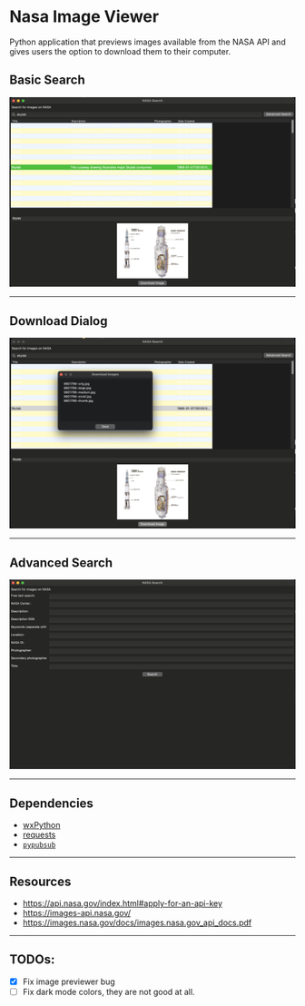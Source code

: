 # Nasa Image Viewer

Python application that previews images available from the NASA API and gives users the option to download them to their computer.

## Basic Search

![Basic Search](docs/gui-1.png)

---

## Download Dialog

![Download Dialog](docs/gui-2.png)

---

## Advanced Search

![Advanced Search](docs/gui-3.png)

---

## Dependencies

- [wxPython](https://wxpython.org/)
- [requests](https://docs.python-requests.org/en/latest/index.html)
- [`pypubsub`](https://pypubsub.readthedocs.io/en/v4.0.3/)

---

## Resources

- <https://api.nasa.gov/index.html#apply-for-an-api-key>
- <https://images-api.nasa.gov/>
- <https://images.nasa.gov/docs/images.nasa.gov_api_docs.pdf>

---

## TODOs:

- [x] Fix image previewer bug
- [ ] Fix dark mode colors, they are not good at all.
